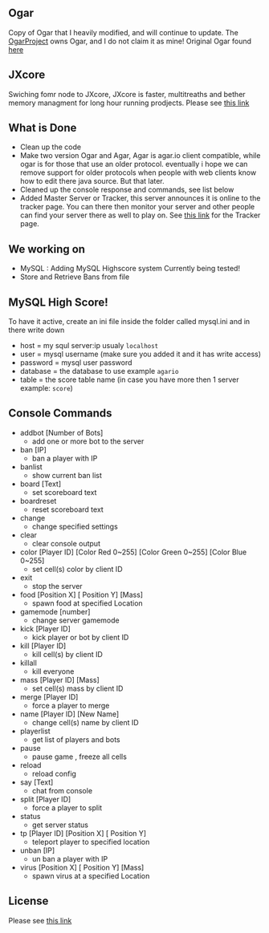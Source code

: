 ## Ogar
Copy of Ogar that I heavily modified, and will continue to update. The [OgarProject](https://ogarproject.com) owns Ogar, and I do not claim it as mine! Original Ogar found [here](https://github.com/OgarProject/Ogar)

## JXcore
Swiching fomr node to JXcore, JXcore is faster, multitreaths and bether memory managment for long hour running prodjects. Please see [this link](https://github.com/jxcore/jxcore)

## What is Done
* Clean up the code
* Make two version Ogar and Agar, Agar is agar.io client compatible, while ogar is for those that use an older protocol. eventually i hope we can remove support for older protocols when people with web clients know how to edit there java source. But that later.
* Cleaned up the console response and commands, see list below
* Added Master Server or Tracker, this server announces it is online to the tracker page. You can there then monitor your server and other people can find your server there as well to play on. See [this link](http://ogar.mivabe.nl/master) for the Tracker page.

## We working on
* MySQL   : Adding MySQL Highscore system 
  Currently being tested!
* Store and Retrieve Bans from file

## MySQL High Score!
To have it active, create an ini file inside the folder called mysql.ini and in there write down 
* host = my squl server:ip usualy `localhost`
* user = mysql username (make sure you added it and it has write access)
* password = mysql user password
* database = the database to use example `agario`
* table = the score table name (in case you have more then 1 server example: `score`)

## Console Commands
- addbot [Number of Bots]
  * add one or more bot to the server
- ban [IP]
  * ban a player with IP
- banlist
  * show current ban list
- board [Text]
  * set scoreboard text
- boardreset
  * reset scoreboard text
- change
  * change specified settings
- clear
  * clear console output
- color [Player ID] [Color Red 0~255] [Color Green 0~255] [Color Blue 0~255]
  * set cell(s) color by client ID
- exit
  * stop the server
- food [Position X] [ Position Y] [Mass]
  * spawn food at specified Location
- gamemode [number]
  * change server gamemode
- kick [Player ID]
  * kick player or bot by client ID
- kill [Player ID]
  * kill cell(s) by client ID
- killall
  * kill everyone
- mass [Player ID] [Mass]
  * set cell(s) mass by client ID
- merge [Player ID]
  * force a player to merge
- name [Player ID] [New Name]
  * change cell(s) name by client ID
- playerlist
  * get list of players and bots
- pause
  * pause game , freeze all cells
- reload
  * reload config
- say [Text]
  * chat from console
- split [Player ID]
  * force a player to split
- status
  * get server status
- tp [Player ID] [Position X] [ Position Y]
  * teleport player to specified location
- unban [IP]
  * un ban a player with IP
- virus [Position X] [ Position Y] [Mass]
  * spawn virus at a specified Location

## License
Please see [this link](https://github.com/JaraLowell/OgarServ/blob/OgarServer/LICENSE)
